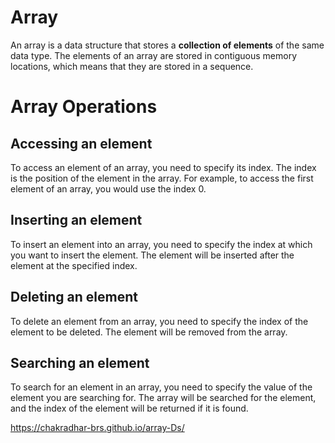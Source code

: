 # Array

An array is a data structure that stores a **collection of elements** of the same data type. The elements of an array are stored in contiguous memory locations, which means that they are stored in a sequence.

# Array Operations

## Accessing an element

To access an element of an array, you need to specify its index. The index is the position of the element in the array. For example, to access the first element of an array, you would use the index 0.

## Inserting an element

To insert an element into an array, you need to specify the index at which you want to insert the element. The element will be inserted after the element at the specified index.

## Deleting an element

To delete an element from an array, you need to specify the index of the element to be deleted. The element will be removed from the array.

## Searching an element

To search for an element in an array, you need to specify the value of the element you are searching for. The array will be searched for the element, and the index of the element will be returned if it is found.

 https://chakradhar-brs.github.io/array-Ds/
